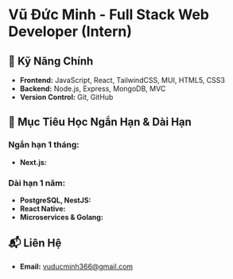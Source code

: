 # Vũ Đức Minh - Full Stack Web Developer (Intern)

## 🔑 Kỹ Năng Chính

- **Frontend:** JavaScript, React, TailwindCSS, MUI, HTML5, CSS3
- **Backend:** Node.js, Express, MongoDB, MVC
- **Version Control:** Git, GitHub

## 🚀 Mục Tiêu Học Ngắn Hạn & Dài Hạn

### Ngắn hạn 1 tháng:
- **Next.js:**

### Dài hạn 1 năm:
- **PostgreSQL, NestJS:**
- **React Native:**
- **Microservices & Golang:**

## 📬 Liên Hệ
- **Email:** [vuducminh366@gmail.com](mailto:vuducminh366@gmail.com)
